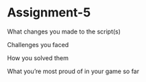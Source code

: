 # Assignment-5
What changes you made to the script(s) 

Challenges you faced 

How you solved them 

What you’re most proud of in your game so far 
